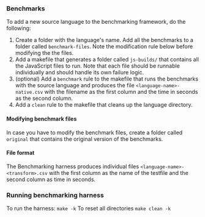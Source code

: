 ### Benchmarks

To add a new source language to the benchmarking framework, do the following:

1. Create a folder with the language's name. Add all the benchmarks to a folder
called `benchmark-files`. Note the modification rule below before modifying the
the files.
2. Add a makefile that generates a folder called `js-builds/` that contains
all the JavaScript files to run. Note that each file should be runnable
individually and should handle its own failure logic.
3. (optional) Add a `benchmark` rule to the makefile that runs the benchmarks with the
source language and produces the file `<language-name>-native.csv` with the
filename as the first column and the time in seconds as the second column.
4. Add a `clean` rule to the makefile that cleans up the language directory.

#### Modifying benchmark files

In case you have to modify the benchmark files, create a folder called
`original` that contains the original version of the benchmarks.

#### File format

The Benchmarking harness produces individual files
`<language-name>-<transform>.csv` with the first column as the name of the
testfile and the second column as time in seconds.

### Running benchmarking harness
To run the harness: `make -k`
To reset all directories `make clean -k`
